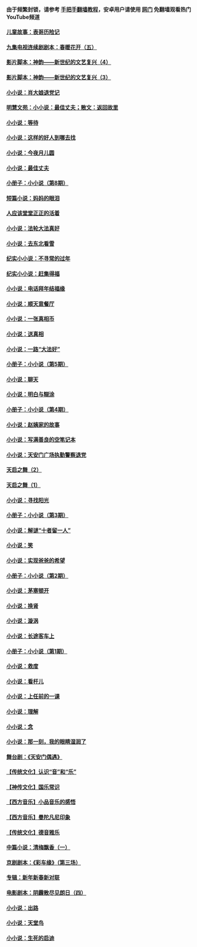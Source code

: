 #### 由于频繁封锁，请参考 [手把手翻墙教程](https://github.com/gfw-breaker/guides/wiki/)，安卓用户请使用 [网门](https://github.com/gfw-breaker/nogfw/blob/master/dl.md?t=07170600) 免翻墙观看热门YouTube频道 

#### [儿童故事：表哥历险记](../pages/328/383535.md?t=07170600) 

#### [九集电视连续剧剧本：春暖花开（五）](../pages/328/275919.md?t=07170600) 

#### [影片脚本：神韵——新世纪的文艺复兴（4）](../pages/328/266089.md?t=07170600) 

#### [影片脚本：神韵——新世纪的文艺复兴（3）](../pages/328/266087.md?t=07170600) 

#### [小小说：肖大娘退党记](../pages/328/239807.md?t=07170600) 

#### [明慧文苑：小小说：最佳丈夫；散文：返回故里](../pages/328/3439.md?t=07170600) 

#### [小小说：等待](../pages/328/223927.md?t=07170600) 

#### [小小说：这样的好人到哪去找](../pages/328/209396.md?t=07170600) 

#### [小小说：今夜月儿圆](../pages/328/193588.md?t=07170600) 

#### [小小说：最佳丈夫](../pages/328/190938.md?t=07170600) 

#### [小册子：小小说（第8期）](../pages/328/188202.md?t=07170600) 

#### [短篇小说：妈妈的眼泪](../pages/328/187712.md?t=07170600) 

#### [人应该堂堂正正的活着](../pages/328/182430.md?t=07170600) 

#### [小小说：法轮大法真好](../pages/328/174669.md?t=07170600) 

#### [小小说：去东北看雪](../pages/328/173882.md?t=07170600) 

#### [纪实小小说：不寻常的过年](../pages/328/173187.md?t=07170600) 

#### [纪实小小说：赶集得福](../pages/328/172652.md?t=07170600) 

#### [小小说：电话拜年结福缘](../pages/328/172533.md?t=07170600) 

#### [小小说：顺天意餐厅](../pages/328/170182.md?t=07170600) 

#### [小小说：一张真相币](../pages/328/169410.md?t=07170600) 

#### [小小说：送真相](../pages/328/166713.md?t=07170600) 

#### [小小说：一路“大法好”](../pages/328/162016.md?t=07170600) 

#### [小册子：小小说（第5期）](../pages/328/161131.md?t=07170600) 

#### [小小说：聊天](../pages/328/159640.md?t=07170600) 

#### [小小说：明白与糊涂](../pages/328/158101.md?t=07170600) 

#### [小册子：小小说（第4期）](../pages/328/158006.md?t=07170600) 

#### [小小说：赵姨家的故事](../pages/328/157843.md?t=07170600) 

#### [小小说：写满善良的空笔记本](../pages/328/157382.md?t=07170600) 

#### [小小说：天安门广场执勤警察退党](../pages/328/156982.md?t=07170600) 

#### [天启之舞（2）](../pages/328/153440.md?t=07170600) 

#### [天启之舞（1）](../pages/328/153439.md?t=07170600) 

#### [小小说：寻找阳光](../pages/328/153065.md?t=07170600) 

#### [小册子：小小说（第3期）](../pages/328/151715.md?t=07170600) 

#### [小小说：解谜“十者留一人”](../pages/328/148967.md?t=07170600) 

#### [小小说：笑](../pages/328/148905.md?t=07170600) 

#### [小小说：实现爸爸的希望](../pages/328/148096.md?t=07170600) 

#### [小册子：小小说（第2期）](../pages/328/147214.md?t=07170600) 

#### [小小说：茅塞顿开](../pages/328/147030.md?t=07170600) 

#### [小小说：换肾](../pages/328/146770.md?t=07170600) 

#### [小小说：漩涡](../pages/328/146683.md?t=07170600) 

#### [小小说：长途客车上](../pages/328/145076.md?t=07170600) 

#### [小册子：小小说（第1期）](../pages/328/143963.md?t=07170600) 

#### [小小说：救度](../pages/328/143927.md?t=07170600) 

#### [小小说：看杆儿](../pages/328/142137.md?t=07170600) 

#### [小小说：上任前的一课](../pages/328/140808.md?t=07170600) 

#### [小小说：理解](../pages/328/140476.md?t=07170600) 

#### [小小说：念](../pages/328/139513.md?t=07170600) 

#### [小小说：那一刻，我的眼睛湿润了](../pages/328/138476.md?t=07170600) 

#### [舞台剧：《天安门偶遇》](../pages/328/117155.md?t=07170600) 

#### [【传统文化】认识“音”和“乐”](../pages/328/108667.md?t=07170600) 

#### [【神传文化】国乐常识](../pages/328/104225.md?t=07170600) 

#### [【西方音乐】小品音乐的感悟](../pages/328/102924.md?t=07170600) 

#### [【西方音乐】曼陀凡尼印象](../pages/328/102922.md?t=07170600) 

#### [【传统文化】德音雅乐](../pages/328/102923.md?t=07170600) 

#### [中篇小说：清梅飘香（一）](../pages/328/101058.md?t=07170600) 

#### [京剧剧本：《彩车缘》（第三场）](../pages/328/96434.md?t=07170600) 

#### [专辑：新年新春新对联](../pages/328/94991.md?t=07170600) 

#### [电影剧本：阴霾散尽见朗日（四）](../pages/328/87081.md?t=07170600) 

#### [小小说：出路](../pages/328/84848.md?t=07170600) 

#### [小小说：天堂鸟](../pages/328/83084.md?t=07170600) 

#### [小小说：生死的启迪](../pages/328/70977.md?t=07170600) 

